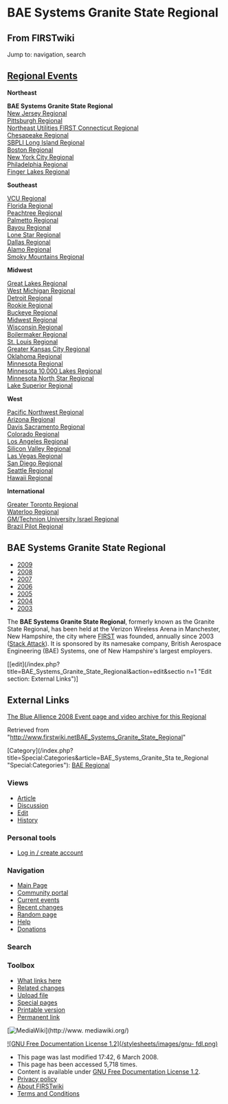 # BAE Systems Granite State Regional

## From FIRSTwiki

Jump to: navigation, search

## [Regional Events](Index_of_Regionals "Index of Regionals")

**Northeast**

**BAE Systems Granite State Regional**<br>
[New Jersey Regional](New_Jersey_Regional "New Jersey Regional")<br>
[Pittsburgh Regional](Pittsburgh_Regional "Pittsburgh Regional")<br>
[Northeast Utilities FIRST Connecticut Regional](Northeast_Utilities_FIRST_Connecticut_Regional "Northeast
Utilities FIRST Connecticut Regional")<br>
[Chesapeake Regional](Chesapeake_Regional "Chesapeake Regional")<br>
[SBPLI Long Island Regional](SBPLI_Long_Island_Regional "SBPLI Long
Island Regional")<br>
[Boston Regional](Boston_Regional "Boston Regional")<br>
[New York City Regional](New_York_City_Regional "New York City
Regional")<br>
[Philadelphia Regional](Philadelphia_Regional "Philadelphia
Regional")<br>
[Finger Lakes Regional](Finger_Lakes_Regional "Finger Lakes
Regional")

**Southeast**

[VCU Regional](VCU_Regional "VCU Regional")<br>
[Florida Regional](Florida_Regional "Florida Regional")<br>
[Peachtree Regional](Peachtree_Regional "Peachtree Regional")<br>
[Palmetto Regional](Palmetto_Regional "Palmetto Regional")<br>
[Bayou Regional](Bayou_Regional "Bayou Regional")<br>
[Lone Star Regional](Lone_Star_Regional "Lone Star Regional")<br>
[Dallas Regional](Dallas_Regional "Dallas Regional")<br>
[Alamo Regional](Alamo_Regional "Alamo Regional")<br>
[Smoky Mountains Regional](Smoky_Mountains_Regional "Smoky
Mountains Regional")

**Midwest**

[Great Lakes Regional](Great_Lakes_Regional "Great Lakes Regional")<br>
[West Michigan Regional](West_Michigan_Regional "West Michigan
Regional")<br>
[Detroit Regional](Detroit_Regional "Detroit Regional")<br>
[Rookie Regional](Rookie_Regional "Rookie Regional")<br>
[Buckeye Regional](Buckeye_Regional "Buckeye Regional")<br>
[Midwest Regional](Midwest_Regional "Midwest Regional")<br>
[Wisconsin Regional](Wisconsin_Regional "Wisconsin Regional")<br>
[Boilermaker Regional](Boilermaker_Regional "Boilermaker Regional")<br>
[St. Louis Regional](St._Louis_Regional "St. Louis Regional")<br>
[Greater Kansas City Regional](Greater_Kansas_City_Regional "Greater Kansas City Regional")<br>
[Oklahoma Regional](Oklahoma_Regional "Oklahoma Regional")<br>
[Minnesota Regional](Minnesota_Regional "Minnesota Regional")<br>
[Minnesota 10,000 Lakes Regional](Minnesota_10%2C000_Lakes_Regional "Minnesota 10,000 Lakes Regional")<br>
[Minnesota North Star Regional](Minnesota_North_Star_Regional "Minnesota North Star Regional")<br>
[Lake Superior Regional](Lake_Superior_Regional "Lake Superior
Regional")

**West**

[Pacific Northwest Regional](Pacific_Northwest_Regional "Pacific
Northwest Regional")<br>
[Arizona Regional](Arizona_Regional "Arizona Regional")<br>
[Davis Sacramento Regional](Davis_Sacramento_Regional "Davis
Sacramento Regional")<br>
[Colorado Regional](Colorado_Regional "Colorado Regional")<br>
[Los Angeles Regional](Los_Angeles_Regional "Los Angeles Regional")<br>
[Silicon Valley Regional](Silicon_Valley_Regional "Silicon Valley
Regional")<br>
[Las Vegas Regional](Las_Vegas_Regional "Las Vegas Regional")<br>
[San Diego Regional](San_Diego_Regional "San Diego Regional")<br>
[Seattle Regional](Seattle_Regional "Seattle Regional")<br>
[Hawaii Regional](Hawaii_Regional "Hawaii Regional")

**International**

[Greater Toronto Regional](Greater_Toronto_Regional "Greater
Toronto Regional")<br>
[Waterloo Regional](Waterloo_Regional "Waterloo Regional")<br>
[GM/Technion University Israel Regional](GM/Technion_University_Israel_Regional "GM/Technion
University Israel Regional")<br>
[Brazil Pilot Regional](Brazil_Pilot_Regional "Brazil Pilot
Regional")

## **BAE Systems Granite State Regional**

- [2009](/index.php?title=BAE_Systems_Granite_State_Regional_%282009%29&action=edit "BAE Systems Granite State Regional \(2009\)")
- [2008](/index.php?title=BAE_Systems_Granite_State_Regional_%282008%29&action=edit "BAE Systems Granite State Regional \(2008\)")
- [2007](BAE_Systems_Granite_State_Regional_%282007%29 "BAE Systems Granite State Regional \(2007\)")
- [2006](BAE_Systems_Granite_State_Regional_%282006%29 "BAE Systems Granite State Regional \(2006\)")
- [2005](BAE_Systems_Granite_State_Regional_%282005%29 "BAE Systems Granite State Regional \(2005\)")
- [2004](BAE_Systems_Granite_State_Regional_%282004%29 "BAE Systems Granite State Regional \(2004\)")
- [2003](BAE_Systems_Granite_State_Regional_%282003%29 "BAE Systems Granite State Regional \(2003\)")

The **BAE Systems Granite State Regional**, formerly known as the Granite State Regional, has been held at the Verizon Wireless Arena in Manchester, New Hampshire, the city where [FIRST](first) was founded, annually since 2003 ([Stack Attack](Stack_Attack "Stack Attack")). It is sponsored by its namesake company, British Aerospace Engineering (BAE) Systems, one of New Hampshire's largest employers.

[[edit](/index.php?title=BAE_Systems_Granite_State_Regional&action=edit&sectio
n=1 "Edit section: External Links")]

## External Links

[The Blue Allience 2008 Event page and video archive for this Regional](http://www.thebluealliance.net/tbatv/event.php?eventid=137 "http://www.thebluealliance.net/tbatv/event.php?eventid=137")

Retrieved from "<http://www.firstwiki.netBAE_Systems_Granite_State_Regional>"

[Category](/index.php?title=Special:Categories&article=BAE_Systems_Granite_Sta
te_Regional "Special:Categories"): [BAE Regional](Category:BAE_Regional "Category:BAE Regional")

### Views

- [Article](BAE_Systems_Granite_State_Regional)
- [Discussion](/index.php?title=Talk:BAE_Systems_Granite_State_Regional&action=edit)
- [Edit](/index.php?title=BAE_Systems_Granite_State_Regional&action=edit)
- [History](/index.php?title=BAE_Systems_Granite_State_Regional&action=history)

### Personal tools

- [Log in / create account](/index.php?title=Special:Userlogin&returnto=BAE_Systems_Granite_State_Regional)

[](Main_Page "Main Page")

### Navigation

- [Main Page](Main_Page)
- [Community portal](FIRSTwiki:Community_portal)
- [Current events](Current_events)
- [Recent changes](Special:Recentchanges)
- [Random page](Special:Random)
- [Help](FIRSTwiki:Help)
- [Donations](FIRSTwiki:Site_support)

### Search

### Toolbox

- [What links here](Special:Whatlinkshere/BAE_Systems_Granite_State_Regional)
- [Related changes](Special:Recentchangeslinked/BAE_Systems_Granite_State_Regional)
- [Upload file](Special:Upload)
- [Special pages](Special:Specialpages)
- [Printable version](/index.php?title=BAE_Systems_Granite_State_Regional&printable=yes)
- [Permanent link](/index.php?title=BAE_Systems_Granite_State_Regional&oldid=66649)

[![MediaWiki](/skins/common/images/poweredby_mediawiki_88x31.png)](http://www.
mediawiki.org/)

[![GNU Free Documentation License 1.2](/stylesheets/images/gnu-
fdl.png)](http://www.gnu.org/copyleft/fdl.html)

- This page was last modified 17:42, 6 March 2008.
- This page has been accessed 5,718 times.
- Content is available under [GNU Free Documentation License 1.2](http://www.gnu.org/copyleft/fdl.html "http://www.gnu.org/copyleft/fdl.html").
- [Privacy policy](FIRSTwiki:Privacy_policy "FIRSTwiki:Privacy policy")
- [About FIRSTwiki](FIRSTwiki:About "FIRSTwiki:About")
- [Terms and Conditions](FIRSTwiki:Terms_and_conditions "FIRSTwiki:Terms and conditions")

